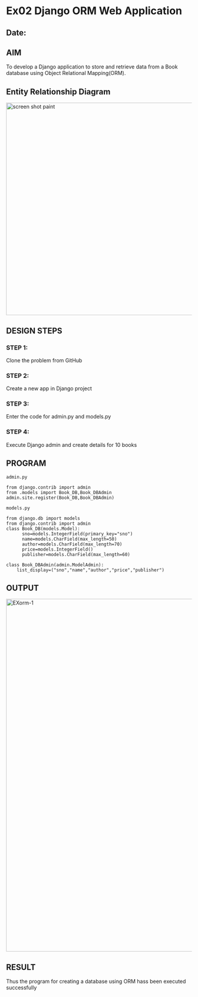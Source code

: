 # Ex02 Django ORM Web Application
## Date: 

## AIM
To develop a Django application to store and retrieve data from a Book database using Object Relational Mapping(ORM).

## Entity Relationship Diagram

<img width="576" alt="screen shot paint" src="https://github.com/sreevarshad/ORM/assets/128129573/d9a8ca5c-5400-4632-ac01-de3ae6e38e17">

## DESIGN STEPS

### STEP 1:
Clone the problem from GitHub

### STEP 2:
Create a new app in Django project

### STEP 3:
Enter the code for admin.py and models.py

### STEP 4:
Execute Django admin and create details for 10 books

## PROGRAM

```
admin.py

from django.contrib import admin
from .models import Book_DB,Book_DBAdmin
admin.site.register(Book_DB,Book_DBAdmin)

models.py

from django.db import models
from django.contrib import admin
class Book_DB(models.Model):
      sno=models.IntegerField(primary_key="sno")
      name=models.CharField(max_length=50)
      author=models.CharField(max_length=70)
      price=models.IntegerField()
      publisher=models.CharField(max_length=60)

class Book_DBAdmin(admin.ModelAdmin):
    list_display=("sno","name","author","price","publisher")

```
## OUTPUT

<img width="956" alt="EXorm-1" src="https://github.com/sreevarshad/ORM/assets/128129573/663ab3e4-a04c-4162-a90a-78a272b8ea7b">


## RESULT
Thus the program for creating a database using ORM hass been executed successfully
